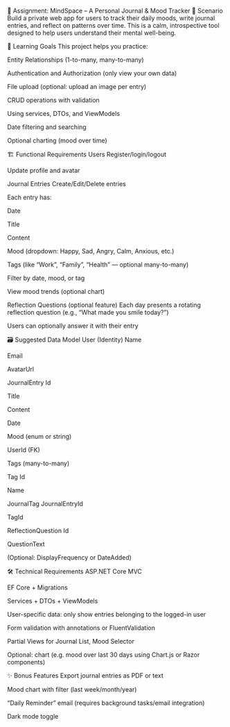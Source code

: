 🧠 Assignment: MindSpace – A Personal Journal & Mood Tracker
📌 Scenario
Build a private web app for users to track their daily moods, write journal entries, and reflect on patterns over time. This is a calm, introspective tool designed to help users understand their mental well-being.

🎯 Learning Goals
This project helps you practice:

Entity Relationships (1-to-many, many-to-many)

Authentication and Authorization (only view your own data)

File upload (optional: upload an image per entry)

CRUD operations with validation

Using services, DTOs, and ViewModels

Date filtering and searching

Optional charting (mood over time)

🏗️ Functional Requirements
Users
Register/login/logout

Update profile and avatar

Journal Entries
Create/Edit/Delete entries

Each entry has:

Date

Title

Content

Mood (dropdown: Happy, Sad, Angry, Calm, Anxious, etc.)

Tags (like “Work”, “Family”, “Health” — optional many-to-many)

Filter by date, mood, or tag

View mood trends (optional chart)

Reflection Questions (optional feature)
Each day presents a rotating reflection question (e.g., “What made you smile today?”)

Users can optionally answer it with their entry

🗃️ Suggested Data Model
User (Identity)
Name

Email

AvatarUrl

JournalEntry
Id

Title

Content

Date

Mood (enum or string)

UserId (FK)

Tags (many-to-many)

Tag
Id

Name

JournalTag
JournalEntryId

TagId

ReflectionQuestion
Id

QuestionText

(Optional: DisplayFrequency or DateAdded)

🛠️ Technical Requirements
ASP.NET Core MVC

EF Core + Migrations

Services + DTOs + ViewModels

User-specific data: only show entries belonging to the logged-in user

Form validation with annotations or FluentValidation

Partial Views for Journal List, Mood Selector

Optional: chart (e.g. mood over last 30 days using Chart.js or Razor components)

✨ Bonus Features
Export journal entries as PDF or text

Mood chart with filter (last week/month/year)

“Daily Reminder” email (requires background tasks/email integration)

Dark mode toggle
